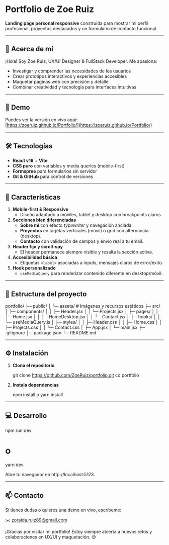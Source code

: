 # Portfolio de Zoe Ruiz

**Landing page personal responsive** construida para mostrar mi perfil profesional, proyectos destacados y un formulario de contacto funcional. 

---

## 🎨 Acerca de mí

¡Hola! Soy Zoe Ruiz, UX/UI Designer & FullStack Developer. Me apasiona:
- Investigar y comprender las necesidades de los usuarios  
- Crear prototipos interactivos y experiencias accesibles  
- Maquetar páginas web con precisión y detalle  
- Combinar creatividad y tecnología para interfaces intuitivas  

---

## 🚀 Demo

Puedes ver la versión en vivo aquí:  
[https://zoeruiz.github.io/Portfolio/](https://zoeruiz.github.io/Portfolio/)

---

## 🛠️ Tecnologías

- **React v18** + **Vite**  
- **CSS puro** con variables y media queries (mobile-first)  
- **Formspree** para formularios sin servidor  
- **Git & GitHub** para control de versiones  

---

## 🌟 Características

1. **Mobile-first & Responsive**  
   - Diseño adaptado a móviles, tablet y desktop con breakpoints claros.  
2. **Secciones bien diferenciadas**  
   - **Sobre mí** con efecto *typewriter* y navegación anclada.  
   - **Proyectos** en tarjetas verticales (móvil) o grid con alternancia (desktop).  
   - **Contacto** con validación de campos y envío real a tu email.  
3. **Header fijo y scroll-spy**  
   - El header permanece siempre visible y resalta la sección activa.  
4. **Accesibilidad básica**  
   - Etiquetas `<label>` asociadas a inputs, mensajes claros de error/éxito.  
5. **Hook personalizado**  
   - `useMediaQuery` para renderizar contenido diferente en desktop/móvil.  

---

## 📂 Estructura del proyecto

portfolio/
├─ public/
│ └─ assets/ # Imágenes y recursos estáticos
├─ src/
│ ├─ components/
│ │ ├─ Header.jsx
│ │ └─ Projects.jsx
│ ├─ pages/
│ │ ├─ Home.jsx
│ │ ├─ HomeDesktop.jsx
│ │ └─ Contact.jsx
│ ├─ hooks/
│ │ └─ useMediaQuery.js
│ ├─ styles/
│ │ ├─ Header.css
│ │ ├─ Home.css
│ │ ├─ Projects.css
│ │ └─ Contact.css
│ ├─ App.jsx
│ └─ main.jsx
├─ .gitignore
├─ package.json
└─ README.md

---

## ⚙️ Instalación

1. **Clona el repositorio**  
   
   git clone https://github.com/ZoeRuiz/portfolio.git
   cd portfolio

2. **Instala dependencias**  
   
   npm install
 o
   yarn install

---

## 💻 Desarrollo

npm run dev
# o
yarn dev

Abre tu navegador en http://localhost:5173.

---

## 📫 Contacto

Si tienes dudas o quieres una demo en vivo, escríbeme:

✉️ zoraida.ruiz89@gmail.com

¡Gracias por visitar mi portfolio!
Estoy siempre abierta a nuevos retos y colaboraciones en UX/UI y maquetación. 😊
